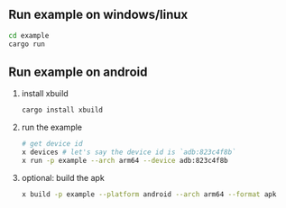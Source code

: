 ## Run example on windows/linux

```bash
cd example
cargo run
```

## Run example on android

1. install xbuild
   ```bash
   cargo install xbuild
   ```
2. run the example
   ```bash
   # get device id
   x devices # let's say the device id is `adb:823c4f8b`
   x run -p example --arch arm64 --device adb:823c4f8b
   ```
3. optional: build the apk
   ```bash
   x build -p example --platform android --arch arm64 --format apk
   ```
